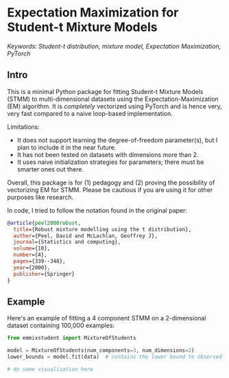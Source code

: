 # Expectation Maximization for Student-t Mixture Models

*Keywords: Student-t distribution, mixture model, Expectation Maximization, PyTorch*

## Intro

This is a minimal Python package for fitting Student-t Mixture Models (STMM) to multi-dimensional datasets using the Expectation-Maximization (EM) algorithm. It is *completely* vectorized using PyTorch and is hence very, very fast compared to a naive loop-based implementation. 

Limitations: 

- It does not support learning the degree-of-freedom parameter(s), but I plan to include it in the near future. 
- It has not been tested on datasets with dimensions more than 2.
- It uses naive initialization strategies for parameters; there must be smarter ones out there.

Overall, this package is for (1) pedagogy and (2) proving the possibility of vectorizing EM for STMM. Please be cautious if you are using it for other purposes like research.

In code, I tried to follow the notation found in the original paper:

```bibtex
@article{peel2000robust,
  title={Robust mixture modelling using the t distribution},
  author={Peel, David and McLachlan, Geoffrey J},
  journal={Statistics and computing},
  volume={10},
  number={4},
  pages={339--348},
  year={2000},
  publisher={Springer}
}
```

## Example

Here's an example of fitting a 4 component STMM on a 2-dimensional dataset containing 100,000 examples:

```python
from emmixstudent import MixtureOfStudents

model = MixtureOfStudents(num_components=3, num_dimensions=2)
lower_bounds = model.fit(data)  # contains the lower bound to observed data log likelihood per timestep

# do some visualization here
```
